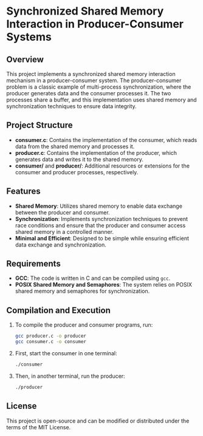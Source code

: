 
# Synchronized Shared Memory Interaction in Producer-Consumer Systems

## Overview

This project implements a synchronized shared memory interaction mechanism in a producer-consumer system. The producer-consumer problem is a classic example of multi-process synchronization, where the producer generates data and the consumer processes it. The two processes share a buffer, and this implementation uses shared memory and synchronization techniques to ensure data integrity.

## Project Structure

- **consumer.c**: Contains the implementation of the consumer, which reads data from the shared memory and processes it.
- **producer.c**: Contains the implementation of the producer, which generates data and writes it to the shared memory.
- **consumer/** and **producer/**: Additional resources or extensions for the consumer and producer processes, respectively.

## Features

- **Shared Memory**: Utilizes shared memory to enable data exchange between the producer and consumer.
- **Synchronization**: Implements synchronization techniques to prevent race conditions and ensure that the producer and consumer access shared memory in a controlled manner.
- **Minimal and Efficient**: Designed to be simple while ensuring efficient data exchange and synchronization.

## Requirements

- **GCC**: The code is written in C and can be compiled using `gcc`.
- **POSIX Shared Memory and Semaphores**: The system relies on POSIX shared memory and semaphores for synchronization.

## Compilation and Execution

1. To compile the producer and consumer programs, run:
    ```bash
    gcc producer.c -o producer
    gcc consumer.c -o consumer
    ```

2. First, start the consumer in one terminal:
    ```bash
    ./consumer
    ```

3. Then, in another terminal, run the producer:
    ```bash
    ./producer
    ```

## License

This project is open-source and can be modified or distributed under the terms of the MIT License.
